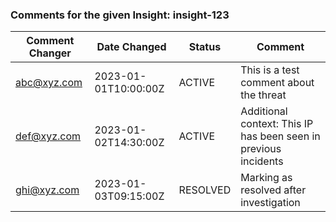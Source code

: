 ### Comments for the given Insight: insight-123
|Comment Changer|Date Changed|Status|Comment|
|---|---|---|---|
| abc@xyz.com | 2023-01-01T10:00:00Z | ACTIVE | This is a test comment about the threat |
| def@xyz.com | 2023-01-02T14:30:00Z | ACTIVE | Additional context: This IP has been seen in previous incidents |
| ghi@xyz.com | 2023-01-03T09:15:00Z | RESOLVED | Marking as resolved after investigation |

